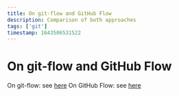 ```yaml
---
title: On git-flow and GitHub Flow
description: Comparison of both approaches
tags: ['git']
timestamp: 1643506531522
---
```


# On git-flow and GitHub Flow

On git-flow: see [here](https://nvie.com/posts/a-successful-git-branching-model/)
On GitHub Flow: see [here](https://githubflow.github.io/)
